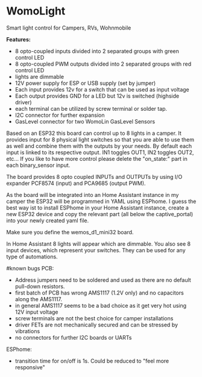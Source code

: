 # WomoLight
Smart light control for Campers, RVs, Wohnmobile

**Features:**
- 8 opto-coupled inputs divided into 2 separated groups with green control LED
- 8 opto-coupled PWM outputs divided into 2 separated groups with red control LED
- lights are dimmable
- 12V power supply for ESP or USB supply (set by jumper)
- Each input provides 12v for a switch that can be used as input voltage
- Each output provides GND for a LED but 12v is switched (highside driver)
- each terminal can be utilized by screw terminal or solder tap.
- I2C connector for further expansion
- GasLevel connector for two WomoLin GasLevel Sensors


Based on an ESP32 this board can control up to 8 lights in a camper.
It provides input for 8 physical light switches so that you are able to use them as well and combine them with the outputs by your needs.
By default each input is linked to its respective output. IN1 toggles OUT1, IN2 toggles OUT2, etc...
If you like to have more control please delete the "on_state:" part in each binary_sensor input.

The board provides 8 opto coupled INPUTs and OUTPUTs by using I/O expander PCF8574 (input) and PCA9685 (output PWM).

As the board will be integrated into an Home Assistant instance in my camper the ESP32 will be programmed in YAML using ESPhome.
I guess the best way ist to install ESPhome in your Home Assistant instance, create a new ESP32 device and copy the relevant part (all below the captive_portal) into your newly created yaml file.

Make sure you define the wemos_d1_mini32 board.

In Home Assistant 8 lights will appear which are dimmable.
You also see 8 input devices, which represent your switches. They can be used for any type of automations.


#known bugs
PCB:
- Address jumpers need to be soldered and used as there are no default pull-down resistors. 
- first batch of PCB has wrong AMS1117 (1.2V only) and no capacitors along the AMS1117.
- in general AMS1117 seems to be a bad choice as it get very hot using 12V input voltage
- screw terminals are not the best choice for camper installations
- driver FETs are not mechanically secured and can be stressed by vibrations
- no connectors for further I2C boards or UARTs

ESPhome:
- transition time for on/off is 1s. Could be reduced to "feel more responsive"
